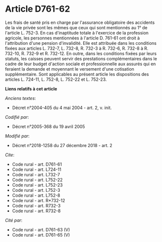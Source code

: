# Article D761-62

Les frais de santé pris en charge par l'assurance obligatoire des accidents de la vie privée sont les mêmes que ceux qui sont
mentionnés au 1° de l'article L. 752-3. En cas d'inaptitude totale à l'exercice de la profession agricole, les personnes
mentionnées à l'article D. 761-61 ont droit à l'attribution d'une pension d'invalidité. Elle est attribuée dans les
conditions fixées aux articles L. 732-7, L. 732-8, R. 732-3 à R. 732-6, R. 732-8 à R. 732-10, R. 732-9 et R. 732-12. En
outre, dans les conditions fixées par leurs statuts, les caisses peuvent servir des prestations complémentaires dans le cadre
de leur budget d'action sociale et professionnelle aux assurés qui en feraient la demande et moyennant le versement d'une
cotisation supplémentaire. Sont applicables au présent article les dispositions des articles L. 724-11, L. 752-8, L. 752-22
et L. 752-23.

**Liens relatifs à cet article**

_Anciens textes_:

  - Décret n°2004-405 du 4 mai 2004 - art. 2, v. init.

_Codifié par_:

  - Décret n°2005-368 du 19 avril 2005

_Modifié par_:

  - Décret n°2018-1258 du 27 décembre 2018 - art. 2

_Cite_:

  - Code rural - art. D761-61
  - Code rural - art. L724-11
  - Code rural - art. L732-7
  - Code rural - art. L752-22
  - Code rural - art. L752-23
  - Code rural - art. L752-3
  - Code rural - art. L752-8
  - Code rural - art. R*732-12
  - Code rural - art. R732-3
  - Code rural - art. R732-8

_Cité par_:

  - Code rural - art. D761-63 (V)
  - Code rural - art. D761-65 (V)
